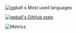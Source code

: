 ![ggball s Most used languages](https://github-readme-stats.vercel.app/api/top-langs?username=a1667834841&show_icons=true&count_private=true&theme=gotham)

[![ggball's GitHub stats](https://github-readme-stats.vercel.app/api?username=a1667834841)](https://github.com/anuraghazra/github-readme-stats)

![Metrics](https://metrics.lecoq.io/a1667834841?template=classic&base.activity=0&base.metadata=0&reactions=1&habits=1&base.indepth=false&base.hireable=false&habits.from=200&habits.days=14&habits.facts=true&habits.charts=false&habits.charts.type=classic&habits.trim=false&habits.languages.limit=8&reactions.limit=200&reactions.limit.issues=100&reactions.limit.discussions=100&reactions.limit.discussions.comments=100&reactions.days=0&reactions.display=absolute&config.timezone=Asia%2FShanghai)
